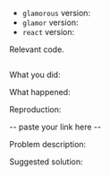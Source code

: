 <!--
Thanks for your interest in the project. I appreciate bugs filed and PRs submitted!
Please make sure that you are familiar with and follow the Code of Conduct for
this project (found in the CODE_OF_CONDUCT.md file).

Please fill out this template with all the relevant information so we can
understand what's going on and fix the issue.

I'll probably ask you to submit the fix (after giving some direction). If you've
never done that before, that's great! Check this free short video tutorial to
learn how: http://kcd.im/pull-request
-->

- `glamorous` version:
- `glamor` version:
- `react` version:

Relevant code.

```javascript

```

What you did:



What happened:

<!-- Please provide the full error message/screenshots/anything -->

Reproduction:

<!--
Please reproduce your issue with this: https://help.glamorous.rocks
with as minimal amount of code possible. Then paste a link below:
-->

-- paste your link here --

Problem description:



Suggested solution:
